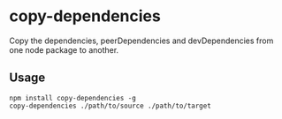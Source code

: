 # copy-dependencies

Copy the dependencies, peerDependencies and devDependencies from one node package to another.

## Usage

```
npm install copy-dependencies -g
copy-dependencies ./path/to/source ./path/to/target
```
